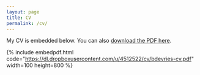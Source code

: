 ```yaml
---
layout: page
title: CV
permalink: /cv/
---
```


My CV is embedded below. You can also [download the PDF here](https://dl.dropboxusercontent.com/u/4512522/cv/bdevries-cv.pdf).

{% include embedpdf.html code="https://dl.dropboxusercontent.com/u/4512522/cv/bdevries-cv.pdf" width=100 height=800 %}
